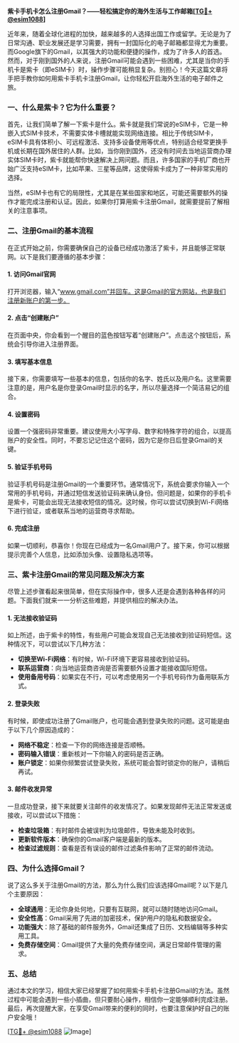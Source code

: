 **紫卡手机卡怎么注册Gmail？——轻松搞定你的海外生活与工作邮箱[[TG💪+ @esim1088](https://t.me/s/esim1088)]**

近年来，随着全球化进程的加快，越来越多的人选择出国工作或留学。无论是为了日常沟通、职业发展还是学习需要，拥有一封国际化的电子邮箱都显得尤为重要。而Google旗下的Gmail，以其强大的功能和便捷的操作，成为了许多人的首选。然而，对于刚到国外的人来说，注册Gmail可能会遇到一些困难，尤其是当你的手机卡是紫卡（即eSIM卡）时，操作步骤可能稍显复杂。别担心！今天这篇文章将手把手教你如何用紫卡手机卡注册Gmail，让你轻松开启海外生活的电子邮件之旅。

### 一、什么是紫卡？它为什么重要？

首先，让我们简单了解一下紫卡是什么。紫卡就是我们常说的eSIM卡，它是一种嵌入式SIM卡技术，不需要实体卡槽就能实现网络连接。相比于传统SIM卡，eSIM卡具有体积小、可远程激活、支持多设备使用等优点，特别适合经常更换手机或长期在国外居住的人群。比如，当你刚到国外，还没有时间去当地运营商办理实体SIM卡时，紫卡就能帮你快速解决上网问题。而且，许多国家的手机厂商也开始广泛支持eSIM卡，比如苹果、三星等品牌，这使得紫卡成为了一种非常实用的选择。

当然，eSIM卡也有它的局限性，尤其是在某些国家和地区，可能还需要额外的操作才能完成注册和认证。因此，如果你打算用紫卡注册Gmail，就需要提前了解相关的注意事项。

### 二、注册Gmail的基本流程

在正式开始之前，你需要确保自己的设备已经成功激活了紫卡，并且能够正常联网。以下是我们要遵循的基本步骤：

#### 1. 访问Gmail官网

打开浏览器，输入“www.gmail.com”并回车。这是Gmail的官方网站，也是我们注册新账户的第一步。

#### 2. 点击“创建账户”

在页面中央，你会看到一个醒目的蓝色按钮写着“创建账户”。点击这个按钮后，系统会引导你进入注册界面。

#### 3. 填写基本信息

接下来，你需要填写一些基本的信息，包括你的名字、姓氏以及用户名。这里需要注意的是，用户名是你登录Gmail时显示的名字，所以尽量选择一个简洁易记的组合。

#### 4. 设置密码

设置一个强密码非常重要。建议使用大小写字母、数字和特殊字符的组合，以提高账户的安全性。同时，不要忘记记住这个密码，因为它是你日后登录Gmail的关键。

#### 5. 验证手机号码

验证手机号码是注册Gmail的一个重要环节。通常情况下，系统会要求你输入一个常用的手机号码，并通过短信发送验证码来确认身份。但问题是，如果你的手机卡是紫卡，可能会出现无法接收短信的情况。这时候，你可以尝试切换到Wi-Fi网络下进行验证，或者联系当地的运营商寻求帮助。

#### 6. 完成注册

如果一切顺利，恭喜你！你现在已经成为一名Gmail用户了。接下来，你可以根据提示完善个人信息，比如添加头像、设置隐私选项等。

### 三、紫卡注册Gmail的常见问题及解决方案

尽管上述步骤看起来很简单，但在实际操作中，很多人还是会遇到各种各样的问题。下面我们就来一一分析这些难题，并提供相应的解决办法。

#### 1. 无法接收验证码

如上所述，由于紫卡的特性，有些用户可能会发现自己无法接收到验证码短信。这种情况下，可以尝试以下几种方法：

- **切换至Wi-Fi网络**：有时候，Wi-Fi环境下更容易接收到验证码。
- **联系运营商**：向当地运营商咨询是否需要额外设置才能接收国际短信。
- **使用备用号码**：如果实在不行，可以考虑使用另一个手机号码作为备用联系方式。

#### 2. 登录失败

有时候，即使成功注册了Gmail账户，也可能会遇到登录失败的问题。这可能是由于以下几个原因造成的：

- **网络不稳定**：检查一下你的网络连接是否顺畅。
- **密码输入错误**：重新核对一下你输入的密码是否正确。
- **账户锁定**：如果你频繁尝试登录失败，系统可能会暂时锁定你的账户，请稍后再试。

#### 3. 邮件收发异常

一旦成功登录，接下来就要关注邮件的收发情况了。如果发现邮件无法正常发送或接收，可以尝试以下措施：

- **检查垃圾箱**：有时邮件会被误判为垃圾邮件，导致未能及时收到。
- **更新软件版本**：确保你的Gmail客户端是最新的版本。
- **检查过滤规则**：查看是否有误设的邮件过滤条件影响了正常的邮件流动。

### 四、为什么选择Gmail？

说了这么多关于注册Gmail的方法，那么为什么我们应该选择Gmail呢？以下是几个主要原因：

- **全球通用**：无论你身处何地，只要有互联网，就可以随时随地访问Gmail。
- **安全性高**：Gmail采用了先进的加密技术，保护用户的隐私和数据安全。
- **功能强大**：除了基础的邮件服务外，Gmail还集成了日历、文档编辑等多种实用工具。
- **免费存储空间**：Gmail提供了大量的免费存储空间，满足日常邮件管理的需求。

### 五、总结

通过本文的学习，相信大家已经掌握了如何用紫卡手机卡注册Gmail的方法。虽然过程中可能会遇到一些小插曲，但只要耐心操作，相信你一定能够顺利完成注册。最后，再次提醒大家，在享受Gmail带来的便利的同时，也要注意保护好自己的账户安全哦！

[[TG💪+ @esim1088](https://t.me/s/esim1088) ![Image](https://i.postimg.cc/4NQfJmqS/Snipaste-2025-05-13-00-14-12.png)]